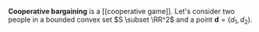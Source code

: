 **Cooperative bargaining** is a [[cooperative game]]. Let's consider two people in a bounded convex set $S \subset \RR^2$ and a point $\mathbf{d}=(d_1, d_2)$.
